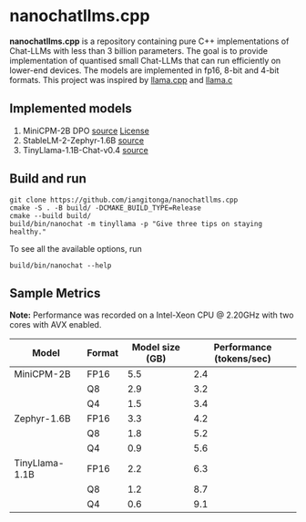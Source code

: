 # nanochatllms.cpp

**nanochatllms.cpp** is a repository containing pure C++ implementations of Chat-LLMs
with less than 3 billion parameters. The goal is to provide implementation of quantised
small Chat-LLMs that can run efficiently on lower-end devices. The models are
implemented in fp16, 8-bit and 4-bit formats. This project was inspired by
[llama.cpp](https://github.com/ggerganov/llama.cpp) and [llama.c](https://github.com/karpathy/llama2.c)

## Implemented models
1. MiniCPM-2B DPO [source](https://huggingface.co/openbmp/MiniCPM-2B-dpo-fp16) [License](https://github.com/OpenBMB/General-Model-License/blob/main/%E9%80%9A%E7%94%A8%E6%A8%A1%E5%9E%8B%E8%AE%B8%E5%8F%AF%E5%8D%8F%E8%AE%AE-%E6%9D%A5%E6%BA%90%E8%AF%B4%E6%98%8E-%E5%AE%A3%E4%BC%A0%E9%99%90%E5%88%B6-%E5%95%86%E4%B8%9A%E6%8E%88%E6%9D%83.md)
1. StableLM-2-Zephyr-1.6B [source](https://huggingface.co/stabilityai/stablelm-2-zephyr-1_6b)
2. TinyLlama-1.1B-Chat-v0.4 [source](https://github.com/jzhang38/TinyLlama)


## Build and run
```
git clone https://github.com/iangitonga/nanochatllms.cpp
cmake -S . -B build/ -DCMAKE_BUILD_TYPE=Release
cmake --build build/
build/bin/nanochat -m tinyllama -p "Give three tips on staying healthy."
```

To see all the available options, run
```
build/bin/nanochat --help
```

## Sample Metrics

**Note:** Performance was recorded on a Intel-Xeon CPU @ 2.20GHz with two cores with AVX enabled.

| Model          | Format | Model size (GB) | Performance (tokens/sec) |
| -------------- | ------ | --------------- | ------------------------ |
| MiniCPM-2B     | FP16   | 5.5             |  2.4                     |
|                | Q8     | 2.9             |  3.2                     |
|                | Q4     | 1.5             |  3.4                     |
| Zephyr-1.6B    | FP16   | 3.3             |  4.2                     |
|                | Q8     | 1.8             |  5.2                     |
|                | Q4     | 0.9             |  5.6                     |
| TinyLlama-1.1B | FP16   | 2.2             |  6.3                     |
|                | Q8     | 1.2             |  8.7                     |
|                | Q4     | 0.6             |  9.1                     |
